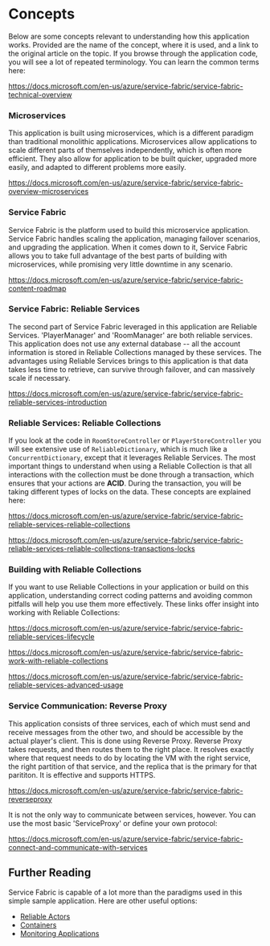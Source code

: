 # Concepts
Below are some concepts relevant to understanding how this application works. Provided are the name of the concept, where it is used, and a link to the original article on the topic. If you browse through the application code, you will see a lot of repeated terminology. You can learn the common terms here:

https://docs.microsoft.com/en-us/azure/service-fabric/service-fabric-technical-overview

### Microservices
This application is built using microservices, which is a different paradigm than traditional monolithic applications. Microservices allow applications to scale different parts of themselves independently, which is often more efficient. They also allow for application to be built quicker, upgraded more easily, and adapted to different problems more easily.

https://docs.microsoft.com/en-us/azure/service-fabric/service-fabric-overview-microservices

### Service Fabric
Service Fabric is the platform used to build this microservice application. Service Fabric handles scaling the application, managing failover scenarios, and upgrading the application. When it comes down to it, Service Fabric allows you to take full advantage of the best parts of building with microservices, while promising very little downtime in any scenario.

https://docs.microsoft.com/en-us/azure/service-fabric/service-fabric-content-roadmap

### Service Fabric: Reliable Services
The second part of Service Fabric leveraged in this application are Reliable Services. 'PlayerManager' and 'RoomManager' are both reliable services. This application does not use any external database -- all the account information is stored in Reliable Collections managed by these services. The advantages using Reliable Services brings to this application is that data takes less time to retrieve, can survive through failover, and can massively scale if necessary.

https://docs.microsoft.com/en-us/azure/service-fabric/service-fabric-reliable-services-introduction

### Reliable Services: Reliable Collections
If you look at the code in `RoomStoreController` or `PlayerStoreController` you will see extensive use of `ReliableDictionary`, which is much like a `ConcurrentDictionary`, except that it leverages Reliable Services. The most important things to understand when using a Reliable Collection is that all interactions with the collection must be done through a transaction, which ensures that your actions are **ACID**. During the transaction, you will be taking different types of locks on the data. These concepts are explained here:

https://docs.microsoft.com/en-us/azure/service-fabric/service-fabric-reliable-services-reliable-collections

https://docs.microsoft.com/en-us/azure/service-fabric/service-fabric-reliable-services-reliable-collections-transactions-locks

### Building with Reliable Collections
If you want to use Reliable Collections in your application or build on this application, understanding correct coding patterns and avoiding common pitfalls will help you use them more effectively. These links offer insight into working with Reliable Collections:

https://docs.microsoft.com/en-us/azure/service-fabric/service-fabric-reliable-services-lifecycle

https://docs.microsoft.com/en-us/azure/service-fabric/service-fabric-work-with-reliable-collections

https://docs.microsoft.com/en-us/azure/service-fabric/service-fabric-reliable-services-advanced-usage

### Service Communication: Reverse Proxy
This application consists of three services, each of which must send and receive messages from the other two, and should be accessible by the actual player's client. This is done using Reverse Proxy. Reverse Proxy takes requests, and then routes them to the right place. It resolves exactly where that request needs to do by locating the VM with the right service, the right partition of that service, and the replica that is the primary for that parititon. It is effective and supports HTTPS.

https://docs.microsoft.com/en-us/azure/service-fabric/service-fabric-reverseproxy

It is not the only way to communicate between services, however. You can use the most basic 'ServiceProxy' or define your own protocol:

https://docs.microsoft.com/en-us/azure/service-fabric/service-fabric-connect-and-communicate-with-services

## Further Reading

Service Fabric is capable of a lot more than the paradigms used in this simple sample application. Here are other useful options:

- [Reliable Actors](https://docs.microsoft.com/en-us/azure/service-fabric/service-fabric-reliable-actors-introduction)
- [Containers](https://docs.microsoft.com/en-us/azure/service-fabric/service-fabric-containers-overview)
- [Monitoring Applications](https://docs.microsoft.com/en-us/azure/service-fabric/service-fabric-diagnostics-overview)
